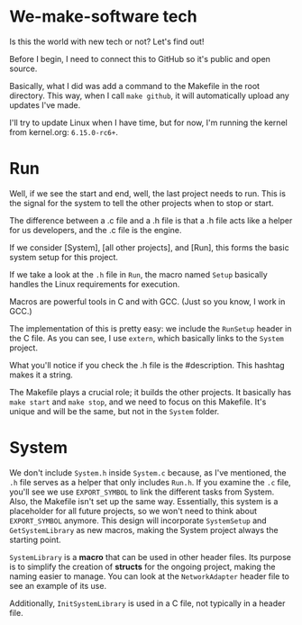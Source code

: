 # We-make-software tech

Is this the world with new tech or not? Let's find out!

Before I begin, I need to connect this to GitHub so it's public and open source.

Basically, what I did was add a command to the Makefile in the root directory. This way, when I call `make github`, it will automatically upload any updates I've made.

I'll try to update Linux when I have time, but for now, I'm running the kernel from kernel.org: `6.15.0-rc6+`. 


# Run

Well, if we see the start and end, well, the last project needs to run. This is the signal for the system to tell the other projects when to stop or start.

The difference between a .c file and a .h file is that a .h file acts like a helper for us developers, and the .c file is the engine.

If we consider [System], [all other projects], and [Run], this forms the basic system setup for this project.

If we take a look at the `.h` file in `Run`, the macro named `Setup` basically handles the Linux requirements for execution.

Macros are powerful tools in C and with GCC. (Just so you know, I work in GCC.)

The implementation of this is pretty easy: we include the `RunSetup` header in the C file. As you can see, I use `extern`, which basically links to the `System` project.

What you'll notice if you check the .h file is the #description. This hashtag makes it a string.

The Makefile plays a crucial role; it builds the other projects. It basically has `make start` and `make stop`, and we need to focus on this Makefile. It's unique and will be the same, but not in the `System` folder.

# System

We don't include `System.h` inside `System.c` because, as I've mentioned, the `.h` file serves as a helper that only includes `Run.h`. If you examine the `.c` file, you'll see we use `EXPORT_SYMBOL` to link the different tasks from System. Also, the Makefile isn't set up the same way. Essentially, this system is a placeholder for all future projects, so we won't need to think about `EXPORT_SYMBOL` anymore. This design will incorporate `SystemSetup` and `GetSystemLibrary` as new macros, making the System project always the starting point. 


`SystemLibrary` is a **macro** that can be used in other header files. Its purpose is to simplify the creation of **structs** for the ongoing project, making the naming easier to manage. You can look at the `NetworkAdapter` header file to see an example of its use.

Additionally, `InitSystemLibrary` is used in a C file, not typically in a header file.